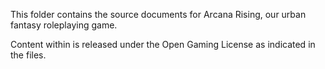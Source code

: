This folder contains the source documents for Arcana Rising, our urban fantasy roleplaying game.

Content within is released under the Open Gaming License as indicated in the files.
